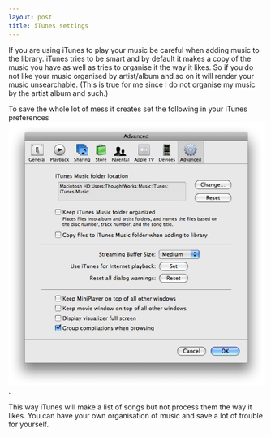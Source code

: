```yaml
---
layout: post
title: iTunes settings
---
```

If you are using iTunes to play your music be careful when adding music
to the library. iTunes tries to be smart and by default it makes a copy
of the music you have as well as tries to organise it the way it likes.
So if you do not like your music organised by artist/album and so on it
will render your music unsearchable. (This is true for me since I do not
organise my music by the artist album and such.)

To save the whole lot of mess it creates set the following in your
iTunes preferences\
<img src="/images/itunes_settings.png"/>.

This way iTunes will make a list of songs but not process them the way
it likes. You can have your own organisation of music and save a lot of
trouble for yourself.
